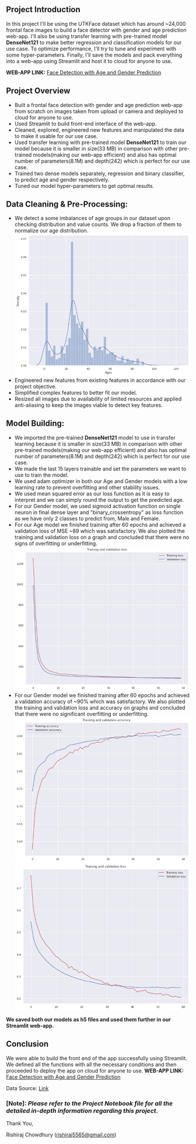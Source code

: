 ## **Project Introduction**

In this project I'll be using the UTKFace dataset which has around ~24,000 frontal face images to build a face detector with gender and age prediction web-app. I'll also be using transfer learning with pre-trained model **DenseNet121** to make better regression and classification models for our use case. To optimize performance, I'll try to tune and experiment with some hyper-parameters. Finally, I'll save the models and pack everything into a web-app using Streamlit and host it to cloud for anyone to use.

**WEB-APP LINK:** [Face Detection with Age and Gender Prediction](https://share.streamlit.io/rishi5565/face-detection-with-age-and-gender-prediction/main/app.py)


## **Project Overview**

* Built a frontal face detection with gender and age prediction web-app from scratch on images taken from upload or camera and deployed to cloud for anyone to use.
* Used Streamlit to build front-end interface of the web-app.
* Cleaned, explored, engineered new features and manipulated the data to make it usable for our use case.
* Used transfer learning with pre-trained model **DenseNet121** to train our model because it is smaller in size(33 MB) in comparison with other pre-trained models(making our web-app efficient) and also has optimal number of parameters(8.1M) and depth(242) which is perfect for our use case.
* Trained two dense models separately, regression and binary classifier, to predict age and gender respectively.
* Tuned our model hyper-parameters to get optimal results.



## **Data Cleaning & Pre-Processing:**
* We detect a some imbalances of age groups in our dataset upon checking distribution and value counts. We drop a fraction of them to normalize our age distribution.
![enter image description here](https://github.com/rishi5565/face-detection-with-age-and-gender-prediction/raw/main/EDA%20Images/1.png)
* Engineered new features from existing features in accordance with our project objective.
* Simplified complex features to better fit our model.
* Resized all images due to availability of limited resources and applied anti-aliasing to keep the images viable to detect key features.

## **Model Building:**
* We imported the pre-trained **DenseNet121** model to use in transfer learning because it is smaller in size(33 MB) in comparison with other pre-trained models(making our web-app efficient) and also has optimal number of parameters(8.1M) and depth(242) which is perfect for our use case.
* We made the last 15 layers trainable and set the parameters we want to use to train the model.
* We used adam optimizer in both our Age and Gender models with a low learning rate to prevent overfitting and other stability issues.
* We used mean squared error as our loss function as it is easy to interpret and we can simply round the output to get the predicted age.
* For our Gender model, we used sigmoid activation function on single neuron in final dense layer and "binary_crossentropy" as loss function as we have only 2 classes to predict from, Male and Female.
* For our Age model we finished training after 60 epochs and achieved a validation loss of MSE ~89 which was satisfactory. We also plotted the training and validation loss on a graph and concluded that there were no signs of overfitting or underfitting.
![enter image description here](https://github.com/rishi5565/face-detection-with-age-and-gender-prediction/raw/main/EDA%20Images/2.png)
* For our Gender model we finished training after 60 epochs and achieved a validation accuracy of ~90% which was satisfactory. We also plotted the training and validation loss and accuracy on graphs and concluded that there were no significant overfitting or underfitting.
![enter image description here](https://github.com/rishi5565/face-detection-with-age-and-gender-prediction/raw/main/EDA%20Images/3.png)
![enter image description here](https://github.com/rishi5565/face-detection-with-age-and-gender-prediction/raw/main/EDA%20Images/4.png)

**We saved both our models as h5 files and used them further in our Streamlit web-app.**

## **Conclusion**
We were able to build the front end of the app successfully using Streamlit. We defined all the functions with all the necessary conditions and then proceeded to deploy the app on cloud for anyone to use.
**WEB-APP LINK:** [Face Detection with Age and Gender Prediction](https://share.streamlit.io/rishi5565/face-detection-with-age-and-gender-prediction/main/app.py)

Data Source: [Link](https://www.kaggle.com/datasets/jangedoo/utkface-new)

### [Note]:  _**Please refer to the Project Notebook file for all the detailed in-depth information regarding this project.**_

Thank You,

Rishiraj Chowdhury ([rishiraj5565@gmail.com](mailto:rishiraj5565@gmail.com))
